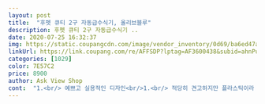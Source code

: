 ```yaml
---
layout: post 
title:  "후펫 큐티 2구 자동급수식기, 올리브블루" 
description: 후펫 큐티 2구 자동급수식기 ..
date: 2020-07-25 16:32:37 
img: https://static.coupangcdn.com/image/vendor_inventory/0d69/ba6ed47a70f851fd9f2605481b73d8b2533b5fd3af28d08ce27d0978e89b.jpg 
linkUrl: https://link.coupang.com/re/AFFSDP?lptag=AF3600438&subid=ahnPublicAsk&pageKey=306325903&itemId=965854868&vendorItemId=5370774334&traceid=V0-113-df94c4417453568a 
categories: [1029] 
color: 7E57C2 
price: 8900 
author: Ask View Shop 
cont:  "1.<br/> 예쁘고 실용적인 디자인<br/>1.<br/> 적당히 견고하지만 플라스틱이라 그만큼의 내구성임<br/>2.<br/> 적당히 견고함<br/>3.<br/> 물통, 밥그릇 다 분리되어 세척과 관리쉬움<br/>510kg급에는 적당해 보이고요.<br/><br/>너무 마음에 들고 배송도 빠르고 어디하나 깨진곳없이 잘 도착해서 너무좋네요 ㅎㅎ<br/>닦는데 물수건 3장은 써야할 정돕니다.<br/><br/>단점<br/>모양과 기능성에서 이 정도면 괜찮은 제품입니다.<br/><br/>물도 아주 적당량 조금씩 나와서 먹을때마다 채워주니 너무너무 좋습니다!<br/>물통은 소형견에게 넉넉한 양입니다.<br/><br/>밥그릇은 소형견에게는 큰 편입니다.<br/><br/>밥그릇은 스텐으로 만들어졌는데 검은 이물질이 상당히 많이 묻어 있습니다.<br/><br/>상품이 좋습니다.<br/> 색감도 곱고 실용적이고 세척이나 관리가 쉬워요.<br/> 배송도 포장 꼼꼼하게 잘 해주셔서 좋았어요.<br/> 강아지가 잘 사용합니다.<br/><br/>소형견이라 너무 큰거는 부담스러워서 보고있었는대<br/>스텐그릇도 같이 포함인데 너무 먹는거만 찍어서<br/>스텐그릇이 밥때문에 지져분해져서 빼고 다시 찍었어요 ㅋㅋ<br/>아마 생산과정에서 세척 없이 포장된 듯합니다.<br/><br/>아주좋아요!ㅋㅋ받자마자 헹구고 바로 사용!<br/>역시 거리낌없이 사용하는 제리!<br/>장점<br/>저렴하고 이뿌고 좋아요! 배송도 빨랐구요 ㅎㅎ<br/>추천!<br/>하루에 두 세번 갈아줬었는데, 이제는 한 번만 갈아줘도 될 듯 합니다.<br/><br/>" 
---
```

